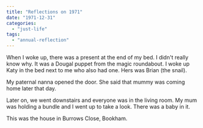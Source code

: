 ```yaml
---
title: "Reflections on 1971"
date: "1971-12-31"
categories: 
  - "just-life"
tags: 
  - "annual-reflection"
---
```


When I woke up, there was a present at the end of my bed. I didn't really know why. It was a Dougal puppet from the magic roundabout. I woke up Katy in the bed next to me who also had one. Hers was Brian (the snail).

My paternal nanna opened the door. She said that mummy was coming home later that day.

Later on, we went downstairs and everyone was in the living room. My mum was holding a bundle and I went up to take a look. There was a baby in it.

This was the house in Burrows Close, Bookham.
